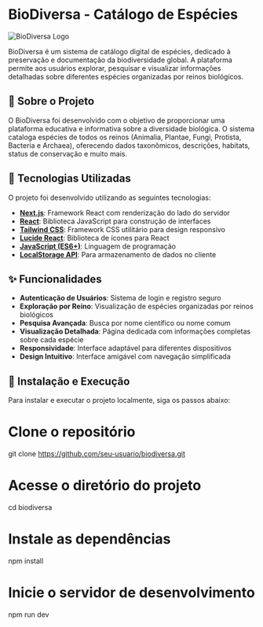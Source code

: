 # BioDiversa - Catálogo de Espécies

![BioDiversa Logo](public/favicon.svg)

BioDiversa é um sistema de catálogo digital de espécies, dedicado à preservação e documentação da biodiversidade global. A plataforma permite aos usuários explorar, pesquisar e visualizar informações detalhadas sobre diferentes espécies organizadas por reinos biológicos.

## 🌿 Sobre o Projeto

O BioDiversa foi desenvolvido com o objetivo de proporcionar uma plataforma educativa e informativa sobre a diversidade biológica. O sistema cataloga espécies de todos os reinos (Animalia, Plantae, Fungi, Protista, Bacteria e Archaea), oferecendo dados taxonômicos, descrições, habitats, status de conservação e muito mais.

## 🚀 Tecnologias Utilizadas

O projeto foi desenvolvido utilizando as seguintes tecnologias:

- **[Next.js](https://nextjs.org/)**: Framework React com renderização do lado do servidor
- **[React](https://reactjs.org/)**: Biblioteca JavaScript para construção de interfaces
- **[Tailwind CSS](https://tailwindcss.com/)**: Framework CSS utilitário para design responsivo
- **[Lucide React](https://lucide.dev/)**: Biblioteca de ícones para React
- **[JavaScript (ES6+)](https://developer.mozilla.org/en-US/docs/Web/JavaScript)**: Linguagem de programação
- **[LocalStorage API](https://developer.mozilla.org/en-US/docs/Web/API/Window/localStorage)**: Para armazenamento de dados no cliente

## ✨ Funcionalidades

- **Autenticação de Usuários**: Sistema de login e registro seguro
- **Exploração por Reino**: Visualização de espécies organizadas por reinos biológicos
- **Pesquisa Avançada**: Busca por nome científico ou nome comum
- **Visualização Detalhada**: Página dedicada com informações completas sobre cada espécie
- **Responsividade**: Interface adaptável para diferentes dispositivos
- **Design Intuitivo**: Interface amigável com navegação simplificada

## 🔧 Instalação e Execução

Para instalar e executar o projeto localmente, siga os passos abaixo:

# Clone o repositório
git clone https://github.com/seu-usuario/biodiversa.git

# Acesse o diretório do projeto
cd biodiversa

# Instale as dependências
npm install

# Inicie o servidor de desenvolvimento
npm run dev
